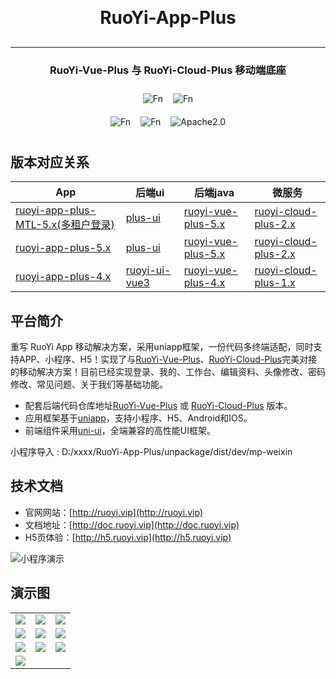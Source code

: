 <h1 align="center" style="margin: 30px 0 30px; font-weight: bold;">RuoYi-App-Plus</h1>
<hr />
<h3 align="center">RuoYi-Vue-Plus 与 RuoYi-Cloud-Plus 移动端底座</h4>

<div style="display: flex; justify-content: center;">  
    <img style="margin: 10px 8px" src="https://gitee.com/FnTop/RuoYi-App-Plus/badge/star.svg?theme=light" alt="Fn">
    <img style="margin: 10px 8px" src="https://gitee.com/FnTop/RuoYi-App-Plus/badge/fork.svg?theme=dark" alt="Fn">

</div>

<div style="display: flex; justify-content: center;">  
    <img style="margin: 10px 8px" src="https://img.shields.io/badge/version-MTL5.x-green" alt="Fn">
    <img style="margin: 10px 8px" src="https://img.shields.io/badge/author-4n-blue.svg" alt="Fn">
    <img style="margin: 10px 8px" src="https://img.shields.io/badge/license-MIT-green" alt="Apache2.0">
</div>

## 版本对应关系

| App                | 后端ui | 后端java | 微服务 |
|--------------------|----|------|-----|
| [ruoyi-app-plus-MTL-5.x(多租户登录)](https://gitee.com/FnTop/RuoYi-App-Plus) | [plus-ui](https://gitee.com/JavaLionLi/plus-ui)   | [ruoyi-vue-plus-5.x](https://gitee.com/dromara/RuoYi-Vue-Plus)     | [ruoyi-cloud-plus-2.x](https://gitee.com/dromara/RuoYi-Cloud-Plus)    |
| [ruoyi-app-plus-5.x](https://gitee.com/FnTop/RuoYi-App-Plus) | [plus-ui](https://gitee.com/JavaLionLi/plus-ui)   | [ruoyi-vue-plus-5.x](https://gitee.com/dromara/RuoYi-Vue-Plus)     | [ruoyi-cloud-plus-2.x](https://gitee.com/dromara/RuoYi-Cloud-Plus)    |
| [ruoyi-app-plus-4.x](https://gitee.com/FnTop/RuoYi-App-Plus) | [ruoyi-ui-vue3](https://gitee.com/dromara/RuoYi-Vue-Plus)   | [ruoyi-vue-plus-4.x](https://gitee.com/dromara/RuoYi-Vue-Plus)     | [ruoyi-cloud-plus-1.x](https://gitee.com/dromara/RuoYi-Cloud-Plus)    |

## 平台简介

重写 RuoYi App 移动解决方案，采用uniapp框架，一份代码多终端适配，同时支持APP、小程序、H5！实现了与[RuoYi-Vue-Plus](https://gitee.com/dromara/RuoYi-Vue-Plus)、[RuoYi-Cloud-Plus](https://gitee.com/dromara/RuoYi-Cloud-Plus)完美对接的移动解决方案！目前已经实现登录、我的、工作台、编辑资料、头像修改、密码修改、常见问题、关于我们等基础功能。

* 配套后端代码仓库地址[RuoYi-Vue-Plus](https://gitee.com/dromara/RuoYi-Vue-Plus) 或 [RuoYi-Cloud-Plus](https://gitee.com/dromara/RuoYi-Cloud-Plus) 版本。
* 应用框架基于[uniapp](https://uniapp.dcloud.net.cn/)，支持小程序、H5、Android和IOS。
* 前端组件采用[uni-ui](https://github.com/dcloudio/uni-ui)，全端兼容的高性能UI框架。

小程序导入 : D:/xxxx/RuoYi-App-Plus/unpackage/dist/dev/mp-weixin

## 技术文档

- 官网网站：[http://ruoyi.vip](http://ruoyi.vip)
- 文档地址：[http://doc.ruoyi.vip](http://doc.ruoyi.vip)
- H5页体验：[http://h5.ruoyi.vip](http://h5.ruoyi.vip)


<img src="https://oscimg.oschina.net/oscnet/up-26c76dc90b92acdbd9ac8cd5252f07c8ad9.jpg" alt="小程序演示"/>
 

## 演示图

<table>
    <tr>
        <td><img src="static/images/mtl.png"/></td>
        <td><img src="https://oscimg.oschina.net/oscnet/up-3ea20e447ac621a161e395fb53ccc683d84.png"/></td>
        <td><img src="https://oscimg.oschina.net/oscnet/up-a6f23cf9a371a30165e135eff6d9ae89a9d.png"/></td>
    </tr>
	<tr>
        <td><img src="https://oscimg.oschina.net/oscnet/up-b9a582fdb26ec69d407fabd044d2c8494df.png"/></td>
        <td><img src="https://oscimg.oschina.net/oscnet/up-96427ee08fca29d77934cfc8d1b1a637cef.png"/></td>
		<td><img src="https://oscimg.oschina.net/oscnet/up-5fdadc582d24cccd7727030d397b63185a3.png"/></td>
    </tr>
	<tr>
        <td><img src="https://oscimg.oschina.net/oscnet/up-0a36797b6bcc50c36d40c3c782665b89efc.png"/></td>
        <td><img src="https://oscimg.oschina.net/oscnet/up-d77995cc00687cedd00d5ac7d68a07ea276.png"/></td>
		<td><img src="https://oscimg.oschina.net/oscnet/up-fa8f5ab20becf59b4b38c1b92a9989e7109.png"/></td>
    </tr>
	<tr>
		<td><img src="https://oscimg.oschina.net/oscnet/up-ff5f62016bf6624c1ff27eee57499dccd44.png"/></td>
	</tr>
</table>
